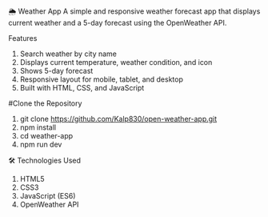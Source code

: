 🌦 Weather App
A simple and responsive weather forecast app that displays current weather and a 5-day forecast using the OpenWeather API.

Features
1. Search weather by city name
2. Displays current temperature, weather condition, and icon
3. Shows 5-day forecast
4. Responsive layout for mobile, tablet, and desktop
5. Built with HTML, CSS, and JavaScript

#Clone the Repository    
1. git clone https://github.com/Kalp830/open-weather-app.git
2. npm install
3. cd weather-app
4. npm run dev

🛠 Technologies Used
1. HTML5
2. CSS3
3. JavaScript (ES6)
4. OpenWeather API
